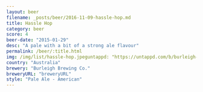 ```yaml
---
layout: beer
filename: _posts/beer/2016-11-09-hassle-hop.md
title: Hassle Hop
category: beer
score: 4
beer-date: "2015-01-29"
desc: "A pale with a bit of a strong ale flavour"
permalink: /beer/:title.html
img: /img/list/hassle-hop.jpeguntappd: "https://untappd.com/b/burleigh-brewing-co--hassle-hop/489890"
country: "Australia"
brewery: "Burleigh Brewing Co."
breweryURL: "breweryURL"
style: "Pale Ale - American"
---
```

